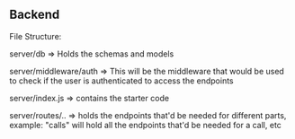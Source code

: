 ## Backend

File Structure:

server/db => Holds the schemas and models

server/middleware/auth => This will be the middleware that would be used to check if the user is authenticated to access the endpoints

server/index.js => contains the starter code

server/routes/.. => holds the endpoints that'd be needed for different parts, example: "calls" will hold all the endpoints that'd be needed for a call, etc
